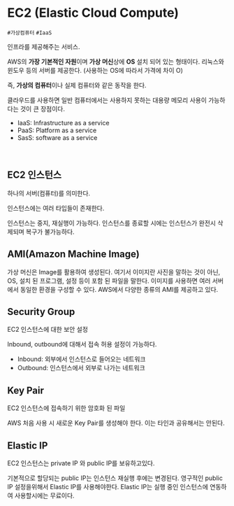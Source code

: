 # EC2 (Elastic Cloud Compute)

`#가상컴퓨터` `#IaaS`

인프라를 제공해주는 서비스.

AWS의 **가장 기본적인 자원**이며 **가상 머신**상에 **OS** 설치 되어 있는 형태이다. 리눅스와 윈도우 등의 서버를 제공한다. (사용하는 OS에 따라서 가격에 차이 O)

즉, **가상의 컴퓨터**이나 실제 컴퓨터와 같은 동작을 한다.

클라우드를 사용하면 일반 컴퓨터에서는 사용하지 못하는 대용량 메모리 사용이 가능하다는 것이 큰 장점이다.

- IaaS: Infrastructure as a service
- PaaS: Platform as a service
- SasS: software as a service

<br>

## EC2 인스턴스

하나의 서버(컴퓨터)를 의미한다.

인스턴스에는 여러 타입들이 존재한다.

인스턴스는 중지, 재실행이 가능하다. 인스턴스를 종료할 시에는 인스턴스가 완전시 삭제되며 복구가 불가능하다.

## AMI(Amazon Machine Image)

가상 머신은 Image를 활용하여 생성된다. 여기서 이미지란 사진을 말하는 것이 아닌, OS, 설치 된 프로그램, 설정 등이 포함 된 파일을 말한다. 이미지를 사용하면 여러 서버에서 동일한 환경을 구성할 수 있다. AWS에서 다양한 종류의 AMI를 제공하고 있다.

## Security Group

EC2 인스턴스에 대한 보안 설정

Inbound, outbound에 대해서 접속 허용 설정이 가능하다.

- Inbound: 외부에서 인스턴스로 들어오는 네트워크
- Outbound: 인스턴스에서 외부로 나가는 네트워크

## Key Pair

EC2 인스턴스에 접속하기 위한 암호화 된 파일

AWS 처음 사용 시 새로운 Key Pair를 생성해야 한다. 이는 타인과 공유해서는 안된다. 

## Elastic IP

EC2 인스턴스는 private IP 와 public IP를 보유하고있다.

기본적으로 할당되는 public IP는 인스턴스 재실행 후에는 변경된다. 영구적인 public IP 설정을위해서 Elastic IP를 사용해야한다. Elastic IP는 실행 중인 인스턴스에 연동하여 사용할시에는 무료이다.
